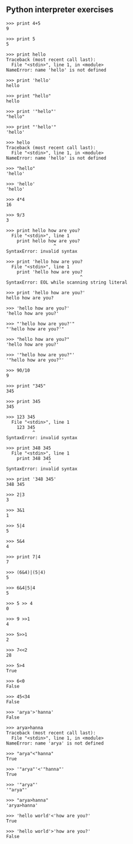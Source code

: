 ## Python interpreter exercises

~~~~
>>> print 4+5
9
~~~~

~~~~
>>> print 5
5
~~~~

~~~~
>>> print hello
Traceback (most recent call last):
  File "<stdin>", line 1, in <module>
NameError: name 'hello' is not defined
~~~~

~~~~
>>> print 'hello'
hello
~~~~

~~~~
>>> print "hello"
hello
~~~~

~~~~
>>> print '"hello"'
"hello"
~~~~

~~~~
>>> print "'hello'"
'hello'
~~~~

~~~~
>>> hello
Traceback (most recent call last):
  File "<stdin>", line 1, in <module>
NameError: name 'hello' is not defined
~~~~

~~~~
>>> "hello"
'hello'
~~~~

~~~~
>>> 'hello'
'hello'
~~~~

~~~~
>>> 4*4
16
~~~~

~~~~
>>> 9/3
3
~~~~

~~~~
>>> print hello how are you?
  File "<stdin>", line 1
    print hello how are you?
                  ^
SyntaxError: invalid syntax
~~~~

~~~~
>>> print 'hello how are you?
  File "<stdin>", line 1
    print 'hello how are you?
                            ^
SyntaxError: EOL while scanning string literal
~~~~

~~~~
>>> print 'hello how are you?'
hello how are you?
~~~~

~~~~
>>> 'hello how are you?'
'hello how are you?'
~~~~

~~~~
>>> "'hello how are you?'"
"'hello how are you?'"
~~~~

~~~~
>>> "hello how are you?"
'hello how are you?'
~~~~

~~~~
>>> '"hello how are you?"'
'"hello how are you?"'
~~~~

~~~~
>>> 90/10
9
~~~~

~~~~
>>> print "345"
345
~~~~

~~~~
>>> print 345
345
~~~~

~~~~
>>> 123 345
  File "<stdin>", line 1
    123 345
          ^
SyntaxError: invalid syntax
~~~~

~~~~
>>> print 348 345
  File "<stdin>", line 1
    print 348 345
                ^
SyntaxError: invalid syntax
~~~~

~~~~
>>> print '348 345'
348 345
~~~~

~~~~
>>> 2|3
3
~~~~

~~~~
>>> 3&1
1
~~~~

~~~~
>>> 5|4
5
~~~~

~~~~
>>> 5&4
4
~~~~

~~~~
>>> print 7|4
7
~~~~

~~~~
>>> (6&4)|(5|4)
5
~~~~

~~~~
>>> 6&4|5|4
5
~~~~

~~~~
>>> 5 >> 4
0
~~~~

~~~~
>>> 9 >>1
4
~~~~

~~~~
>>> 5>>1
2
~~~~

~~~~
>>> 7<<2
28
~~~~

~~~~
>>> 5>4
True
~~~~

~~~~
>>> 6<0
False
~~~~

~~~~
>>> 45<34
False
~~~~

~~~~
>>> 'arya'>'hanna'
False
~~~~

~~~~
>>> arya>hanna
Traceback (most recent call last):
  File "<stdin>", line 1, in <module>
NameError: name 'arya' is not defined
~~~~

~~~~
>>> "arya"<"hanna"
True
~~~~

~~~~
>>> '"arya"'<'"hanna"'
True
~~~~

~~~~
>>> '"arya"'
'"arya"'
~~~~

~~~~
>>> "arya>hanna"
'arya>hanna'
~~~~

~~~~
>>> 'hello world'<'how are you?'
True
~~~~

~~~~
>>> 'hello world'>'how are you?'
False
~~~~
